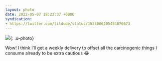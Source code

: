 ```yaml
---
layout: photo
date: 2022-05-07 18:23:37 +0000
syndication:
- https://twitter.com/lildude/status/1523006205454876673
---
```


![](https://colinseymour.co.uk/img/251958f39441.jpeg){: .u-photo}
 
Wow! I think I’ll get a weekly delivery to offset all the carcinogenic things I consume already to be extra cautious 😂
